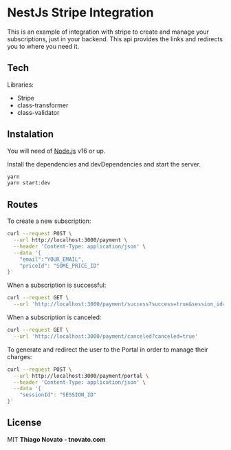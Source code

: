 # NestJs Stripe Integration

This is an example of integration with stripe to create and manage your subscriptions,
just in your backend. This api provides the links and redirects you to where you need it.

## Tech

Libraries:

- Stripe
- class-transformer
- class-validator

## Instalation

You will need of [Node.js](https://nodejs.org/) v16 or up.

Install the dependencies and devDependencies and start the server.

```sh
yarn
yarn start:dev
```

## Routes

To create a new subscription:

```sh
curl --request POST \
  --url http://localhost:3000/payment \
  --header 'Content-Type: application/json' \
  --data '{
	"email":"YOUR_EMAIL",
	"priceId": "SOME_PRICE_ID"
}'
```

When a subscription is successful:

```sh
curl --request GET \
  --url 'http://localhost:3000/payment/success?success=true&session_id={SESSION_ID}'
```

When a subscription is canceled:

```sh
curl --request GET \
  --url 'http://localhost:3000/payment/canceled?canceled=true'
```

To generate and redirect the user to the Portal in order to manage their charges:

```sh
curl --request POST \
  --url http://localhost:3000/payment/portal \
  --header 'Content-Type: application/json' \
  --data '{
	"sessionId": "SESSION_ID"
}'
```

## License

MIT
**Thiago Novato - tnovato.com**
